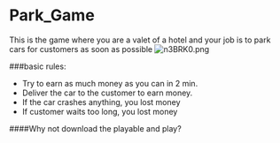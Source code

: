 # Park_Game
This is the game where you are a valet of a hotel and your job is to park cars for customers as soon as possible
![n3BRK0.png](https://s2.ax1x.com/2019/09/08/n3BRK0.png)

###basic rules:

* Try to earn as much money as you can in 2 min.
* Deliver the car to the customer to earn money.
* If the car crashes anything, you lost money
* If customer waits too long, you lost money

####Why not download the playable and play?